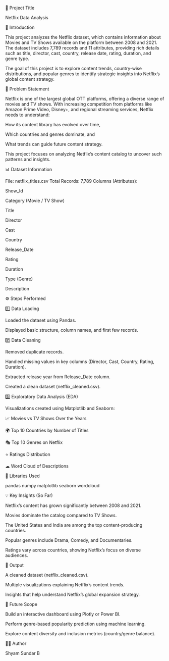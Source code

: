 🎯 Project Title

Netflix Data Analysis

🧩 Introduction

This project analyzes the Netflix dataset, which contains information about Movies and TV Shows available on the platform between 2008 and 2021. The dataset includes 7,789 records and 11 attributes, providing rich details such as title, director, cast, country, release date, rating, duration, and genre type.

The goal of this project is to explore content trends, country-wise distributions, and popular genres to identify strategic insights into Netflix’s global content strategy.

🧠 Problem Statement

Netflix is one of the largest global OTT platforms, offering a diverse range of movies and TV shows. With increasing competition from platforms like Amazon Prime Video, Disney+, and regional streaming services, Netflix needs to understand:

How its content library has evolved over time,

Which countries and genres dominate, and

What trends can guide future content strategy.

This project focuses on analyzing Netflix’s content catalog to uncover such patterns and insights.

📊 Dataset Information

File: netflix_titles.csv Total Records: 7,789 Columns (Attributes):

Show_Id

Category (Movie / TV Show)

Title

Director

Cast

Country

Release_Date

Rating

Duration

Type (Genre)

Description

⚙ Steps Performed

1️⃣ Data Loading

Loaded the dataset using Pandas.

Displayed basic structure, column names, and first few records.

2️⃣ Data Cleaning

Removed duplicate records.

Handled missing values in key columns (Director, Cast, Country, Rating, Duration).

Extracted release year from Release_Date column.

Created a clean dataset (netflix_cleaned.csv).

3️⃣ Exploratory Data Analysis (EDA)

Visualizations created using Matplotlib and Seaborn:

📈 Movies vs TV Shows Over the Years

🌍 Top 10 Countries by Number of Titles

🎭 Top 10 Genres on Netflix

⭐ Ratings Distribution

☁ Word Cloud of Descriptions

🧩 Libraries Used

pandas numpy matplotlib seaborn wordcloud

💡 Key Insights (So Far)

Netflix’s content has grown significantly between 2008 and 2021.

Movies dominate the catalog compared to TV Shows.

The United States and India are among the top content-producing countries.

Popular genres include Drama, Comedy, and Documentaries.

Ratings vary across countries, showing Netflix’s focus on diverse audiences.

🧾 Output

A cleaned dataset (netflix_cleaned.csv).

Multiple visualizations explaining Netflix’s content trends.

Insights that help understand Netflix’s global expansion strategy.

🚀 Future Scope

Build an interactive dashboard using Plotly or Power BI.

Perform genre-based popularity prediction using machine learning.

Explore content diversity and inclusion metrics (country/genre balance).

👨‍💻 Author

Shyam Sundar B
